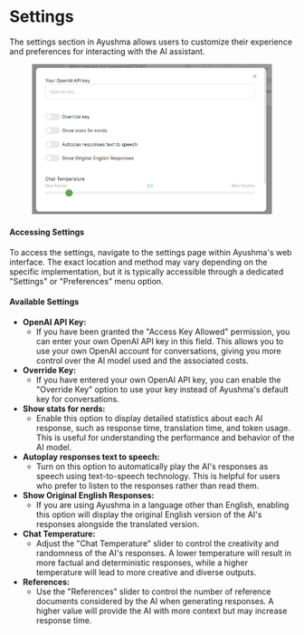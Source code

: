 # Settings

The settings section in Ayushma allows users to customize their experience and preferences for interacting with the AI assistant.

<figure><img src="../assets/image (15).png" alt=""><figcaption></figcaption></figure>

#### Accessing Settings

To access the settings, navigate to the settings page within Ayushma's web interface. The exact location and method may vary depending on the specific implementation, but it is typically accessible through a dedicated "Settings" or "Preferences" menu option.

#### Available Settings

* **OpenAI API Key:**
  * If you have been granted the "Access Key Allowed" permission, you can enter your own OpenAI API key in this field. This allows you to use your own OpenAI account for conversations, giving you more control over the AI model used and the associated costs.
* **Override Key:**
  * If you have entered your own OpenAI API key, you can enable the "Override Key" option to use your key instead of Ayushma's default key for conversations.
* **Show stats for nerds:**
  * Enable this option to display detailed statistics about each AI response, such as response time, translation time, and token usage. This is useful for understanding the performance and behavior of the AI model.
* **Autoplay responses text to speech:**
  * Turn on this option to automatically play the AI's responses as speech using text-to-speech technology. This is helpful for users who prefer to listen to the responses rather than read them.
* **Show Original English Responses:**
  * If you are using Ayushma in a language other than English, enabling this option will display the original English version of the AI's responses alongside the translated version.
* **Chat Temperature:**
  * Adjust the "Chat Temperature" slider to control the creativity and randomness of the AI's responses. A lower temperature will result in more factual and deterministic responses, while a higher temperature will lead to more creative and diverse outputs.
* **References:**
  * Use the "References" slider to control the number of reference documents considered by the AI when generating responses. A higher value will provide the AI with more context but may increase response time.
